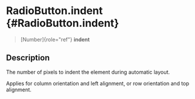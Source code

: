 RadioButton.indent {#RadioButton.indent}
==================

> [Number]{role="ref"} **indent**

Description
-----------

The number of pixels to indent the element during automatic layout.

Applies for column orientation and left alignment, or row orientation
and top alignment.
